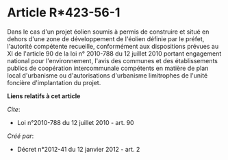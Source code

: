 # Article R*423-56-1

Dans le cas d'un projet éolien soumis à permis de construire et situé en dehors d'une zone de développement de l'éolien
définie par le préfet, l'autorité compétente recueille, conformément aux dispositions prévues au XI de l'article 90 de la loi
n° 2010-788 du 12 juillet 2010 portant engagement national pour l'environnement, l'avis des communes et des établissements
publics de coopération intercommunale compétents en matière de plan local d'urbanisme ou d'autorisations d'urbanisme
limitrophes de l'unité foncière d'implantation du projet.

**Liens relatifs à cet article**

_Cite_:

  - Loi n°2010-788 du 12 juillet 2010 - art. 90

_Créé par_:

  - Décret n°2012-41 du 12 janvier 2012 - art. 2
